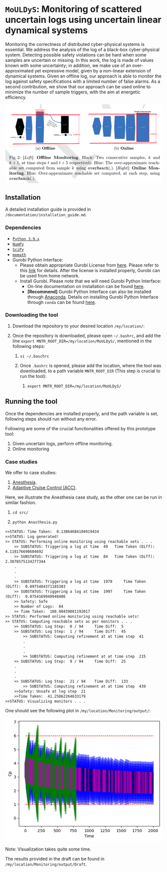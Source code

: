 # `MoULDyS`: Monitoring of scattered uncertain logs using uncertain linear dynamical systems

Monitoring the correctness of distributed cyber-physical systems is essential. We address the analysis of the log of a black-box cyber-physical system. Detecting possible safety violations can be hard when some samples are uncertain or missing. In this work, the log is made of values known with some uncertainty; in addition, we make use of an over-approximated yet expressive model, given by a non-linear extension of dynamical systems. Given an offline log, our approach is able to monitor the log against safety specifications with a limited number of false alarms. As a second contribution, we show that our approach can be used online to minimize the number of sample triggers, with the aim at energetic efficiency. 

![mouldys](mouldys.png)

## Installation

A detailed installation guide is provided in `/documentation/installation_guide.md`.

### Dependencies

- [`Python 3.9.x`](https://www.python.org/)
- [`NumPy`](https://numpy.org/)
- [`SciPy`](https://scipy.org/)
- [`mpmath`](https://mpmath.org/)
- Gurobi Python Interface:
  - Please obtain appropriate Gurobi License from [here](http://www.gurobi.com/downloads/licenses/license-center). Please refer to this [link](https://www.gurobi.com/documentation/8.1/quickstart_windows/academic_validation.html) for details. After the license is installed properly, Gurobi can be used from home network.
  - Install Gurobi. Please note that we will need Gurobi Python Interface: 
    - On-line documentation on installation can be found [here](http://www.gurobi.com/documentation/).
    - **[Recommend]** Gurobi Python Interface can also be installed through [Anaconda](https://www.anaconda.com/). Details on installing Gurobi Python Interface through `conda` can be found [here](https://www.gurobi.com/documentation/8.1/quickstart_mac/installing_the_anaconda_py.html#section:Anaconda).

### Downloading the tool

1. Download the repository to your desired location `/my/location/`:

2. Once the repository is downloaded, please open `~/.bashrc`, and add the line `export MNTR_ROOT_DIR=/my/location/MoULDyS/`, mentioned in the following steps:

   1. ```shell
      vi ~/.baschrc
      ```

   2. Once `.bashrc` is opened, please add the location, where the tool was downloaded, to a path variable `MNTR_ROOT_DIR` (This step is crucial to run the tool):

      1. ```shell
         export MNTR_ROOT_DIR=/my/location/MoULDyS/
         ```

## Running the tool

Once the dependencies are installed properly, and the path variable is set, following steps should run without any error.

Following are some of the crucial functionalities offered by this prototype tool:

1. Given uncertain logs, perform offline monitoring.
2. Online monitoring

### Case studies

We offer to case studies:

1. [Anesthesia](https://cps-vo.org/node/12111).
2. [Adaptive Cruise Control (ACC)](https://ieeexplore.ieee.org/document/7349170).

Here, we illustrate the Anesthesia case study, as the other one can be run in similar fashion.

1. ```shell
   cd src/
   ```

2. ```shell
   python Anasthesia.py
   ```

```shell
>>STATUS: Time Taken:  0.13864684104919434
>>STATUS: Log generated!
>> STATUS: Performing online monitoring using reachable sets . . .
	>> SUBSTATUS: Triggering a log at time  49 	 Time Taken (Diff):  4.118176698684692
	>> SUBSTATUS: Triggering a log at time  84 	 Time Taken (Diff):  2.3078575134277344
	.
	.
	.
	>> SUBSTATUS: Triggering a log at time  1978 	 Time Taken (Diff):  0.8975484371185303
	>> SUBSTATUS: Triggering a log at time  1997 	 Time Taken (Diff):  0.8754169940948486
	>> Safety: Safe
	>> Number of Logs:  84
	>> Time Taken:  108.90439081192017
>> STATUS: Performed online monitoring using reachable sets!
>> STATUS: Computing reachable sets as per monitors . . .
	>> SUBSTATUS: Log Step:  0 / 94 	Time Diff:  5
	>> SUBSTATUS: Log Step:  1 / 94 	Time Diff:  45
		>> SUBSTATUS: Computing refinement at at time step  41
		.
		.
		.
		>> SUBSTATUS: Computing refinement at at time step  215
	>> SUBSTATUS: Log Step:  9 / 94 	Time Diff:  25
	.
	.
	.
	>> SUBSTATUS: Log Step:  21 / 94 	Time Diff:  133
		>> SUBSTATUS: Computing refinement at at time step  439
	>>Safety: Unsafe at log step  21
	>>Time Taken:  41.25862264633179
>>STATUS: Visualizing monitors . . .
```



One should see the following plot in `/my/location/Monitoring/output/`:

![viz_compare_monitors_cp_4761-72](viz_compare_monitors_cp_4761-72.png)

Note: Visualization takes quite some time.

The results provided in the draft can be found in `/my/location/Monitoring/output/Draft`.
